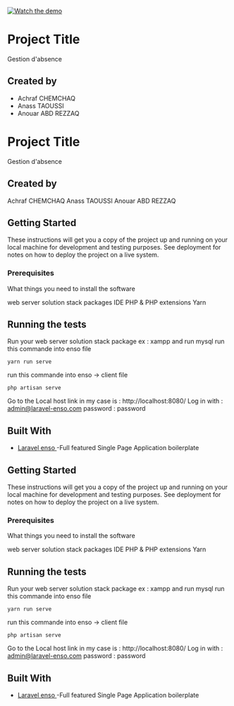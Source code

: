 [![Watch the demo](https://laravel-enso.github.io/enso/screenshots/bulma_cap000_thumb.png)](https://laravel-enso.github.io/enso/videos/bulma_quick_walkthrough.webm)
# Project Title

Gestion d'absence 

## Created by 
 * Achraf CHEMCHAQ
 * Anass TAOUSSI
 * Anouar ABD REZZAQ
# Project Title

Gestion d'absence 

## Created by 
 Achraf CHEMCHAQ
 Anass TAOUSSI
 Anouar ABD REZZAQ

## Getting Started

These instructions will get you a copy of the project up and running on your local machine for development and testing purposes. See deployment for notes on how to deploy the project on a live system.


### Prerequisites

What things you need to install the software
	
 web server solution stack packages
 IDE 
 PHP & PHP extensions
 Yarn 
 
## Running the tests

Run your web server solution stack package ex : xampp and run mysql
run this commande into enso file

``` 
yarn run serve 
```
run this commande into enso -> client file

```
php artisan serve
```
Go to the Local host link in my case is :   http://localhost:8080/
Log in with : admin@laravel-enso.com
password : password

## Built With
* [Laravel enso ](https://docs.laravel-enso.com/) -Full featured Single Page Application boilerplate 



## Getting Started

These instructions will get you a copy of the project up and running on your local machine for development and testing purposes. See deployment for notes on how to deploy the project on a live system.


### Prerequisites

What things you need to install the software
	
 web server solution stack packages
 IDE 
 PHP & PHP extensions
 Yarn 
 
## Running the tests

Run your web server solution stack package ex : xampp and run mysql
run this commande into enso file

``` 
yarn run serve 
```
run this commande into enso -> client file

```
php artisan serve
```
Go to the Local host link in my case is :   http://localhost:8080/
Log in with : admin@laravel-enso.com
password : password

## Built With
* [Laravel enso ](https://docs.laravel-enso.com/) -Full featured Single Page Application boilerplate 


